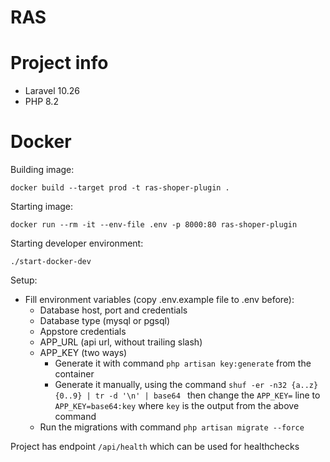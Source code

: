 # RAS

# Project info
- Laravel 10.26  
- PHP 8.2


# Docker

Building image:
```shell
docker build --target prod -t ras-shoper-plugin .
```

Starting image:
```shell
docker run --rm -it --env-file .env -p 8000:80 ras-shoper-plugin
```

Starting developer environment:
```shell
./start-docker-dev
```

Setup:
* Fill environment variables (copy .env.example file to .env before):
  * Database host, port and credentials
  * Database type (mysql or pgsql)
  * Appstore credentials
  * APP_URL (api url, without trailing slash)
  * APP_KEY (two ways)
    * Generate it with command ```php artisan key:generate``` from the container
    * Generate it manually, using the command ```shuf -er -n32 {a..z} {0..9} | tr -d '\n' | base64 ``` then change the ```APP_KEY=``` line to ```APP_KEY=base64:key``` where ```key``` is the output from the above command
  * Run the migrations with command ```php artisan migrate --force```
  
Project has endpoint ```/api/health``` which can be used for healthchecks
